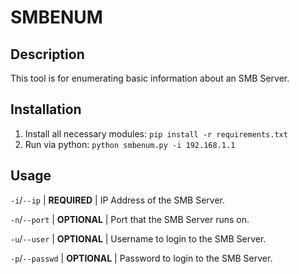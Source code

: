 # SMBENUM

## Description

This tool is for enumerating basic information about an SMB Server.

## Installation

1. Install all necessary modules: `pip install -r requirements.txt`
2. Run via python: `python smbenum.py -i 192.168.1.1`

## Usage

`-i`/`--ip`     | **REQUIRED** | IP Address of the SMB Server.

`-n`/`--port`   | **OPTIONAL** | Port that the SMB Server runs on.

`-u`/`--user`   | **OPTIONAL** | Username to login to the SMB Server.

`-p`/`--passwd` | **OPTIONAL** | Password to login to the SMB Server.

